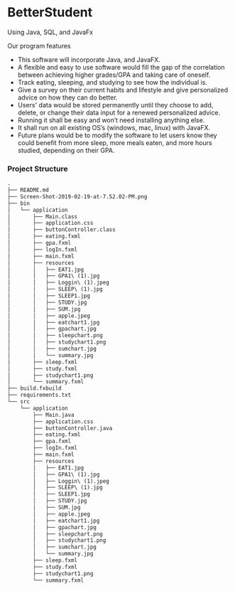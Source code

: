 # BetterStudent

Using Java, SQL, and JavaFx

Our program features

  - This software will incorporate Java, and JavaFX.
  -	A flexible and easy to use software would fill the gap of the correlation between achieving higher grades/GPA and taking care of oneself.
  -	Track eating, sleeping, and studying to see how the individual is.
  -	Give a survey on their current habits and lifestyle and give personalized advice on how they can do better.
  -	Users' data would be stored permanently until they choose to add, delete, or change their data input for a renewed personalized advice.
  -	Running it shall be easy and won’t need installing anything else.
  -	It shall run on all existing OS’s (windows, mac, linux) with JavaFX.
  -	Future plans would be to modify the software to let users know they could benefit from more sleep, more meals eaten, and more hours studied, depending on their GPA.
### Project Structure
```html
.
├── README.md
├── Screen-Shot-2019-02-19-at-7.52.02-PM.png
├── bin
│   └── application
│       ├── Main.class
│       ├── application.css
│       ├── buttonController.class
│       ├── eating.fxml
│       ├── gpa.fxml
│       ├── logIn.fxml
│       ├── main.fxml
│       ├── resources
│       │   ├── EAT1.jpg
│       │   ├── GPA1\ (1).jpg
│       │   ├── Loggin\ (1).jpeg
│       │   ├── SLEEP\ (1).jpg
│       │   ├── SLEEP1.jpg
│       │   ├── STUDY.jpg
│       │   ├── SUM.jpg
│       │   ├── apple.jpeg
│       │   ├── eatchart1.jpg
│       │   ├── gpachart.jpg
│       │   ├── sleepchart.png
│       │   ├── studychart1.png
│       │   ├── sumchart.jpg
│       │   └── summary.jpg
│       ├── sleep.fxml
│       ├── study.fxml
│       ├── studychart1.png
│       └── summary.fxml
├── build.fxbuild
├── requirements.txt
└── src
    └── application
        ├── Main.java
        ├── application.css
        ├── buttonController.java
        ├── eating.fxml
        ├── gpa.fxml
        ├── logIn.fxml
        ├── main.fxml
        ├── resources
        │   ├── EAT1.jpg
        │   ├── GPA1\ (1).jpg
        │   ├── Loggin\ (1).jpeg
        │   ├── SLEEP\ (1).jpg
        │   ├── SLEEP1.jpg
        │   ├── STUDY.jpg
        │   ├── SUM.jpg
        │   ├── apple.jpeg
        │   ├── eatchart1.jpg
        │   ├── gpachart.jpg
        │   ├── sleepchart.png
        │   ├── studychart1.png
        │   ├── sumchart.jpg
        │   └── summary.jpg
        ├── sleep.fxml
        ├── study.fxml
        ├── studychart1.png
        └── summary.fxml
```
